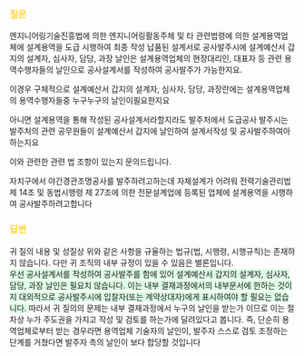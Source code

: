 ### **<span style="color: #ffd33d">질문</span>**

엔지니어링기술진흥법에 의한 엔지니어링활동주체 및 타 관련법령에 의한 설계용역업체에 설계용역을 도급 시행하여 최종 작성 납품된 설계서로 공사발주시에 설계예산서 갑지의 설계자, 심사자, 담당, 과장 날인은 설계용역업체의 현장대리인, 대표자 등 관련 용역수행자들의 날인으로 공사설계서를 작성하여 공사발주가 가능한지요.  
  
이경우 구체적으로 설계예산서 갑지의 설계자, 심사자, 담당, 과장란에는 설계용역업체의 용역수행자들중 누구누구의 날인이필요한지요  
  
아니면 설계용역을 통해 작성된 공사설계서라할지라도 발주처에서 도급공사 발주시는 발주처의 관련 공무원들이 설계예산서 갑지에 날인하여 설계서작성 및 공사발주하여아하는지요  
  
이와 관련한 관련 법 조항이 있는지 문의드립니다.  
  
자치구에서 야간경관조명공사를 발주하려고하는데 자체설계가 어려워 전력기술관리법 제 14조 및 동법시행령 제 27조에 의한 전문설계업에 등록된 업체에 설계용역을 시행하여 공사발주하려고합니다 





### **<span style="color: #ffd33d">답변</span>**

귀 질의 내용 및 성질상 위와 같은 사항을 규율하는 법규(법, 시행령, 시행규칙)는 존재하지 않습니다. 다만 귀 조직의 내부 규정이 있을 수 있음은 별론입니다.  
<span style='background-color: #dcffe4'>우선 공사설계서를 작성하여 공사발주를 함에 있어 설계예산서 갑지의 설계자, 심사자, 담당, 과장 날인은 필요치 않습니다. 이는 내부 결재과정에서의 내부문서에 한하는 것이지 대외적으로 공사발주시에 입찰자(또는 계약상대자)에게 표시하여야 할 필요는 없습니다.  </span>
따라서 귀 질의의 문제는 내부 결재과정에서 누구의 날인을 받는가 이므로 이는 절차상 누가 주도권을 가지고 작성 및 검토를 하는가에 달려있다고 봅니다. 즉, 단순히 용역업체로부터 받는 경우라면 용역업체 기술자의 날인이, 발주자 스스로 검토 조정하는 단계를 거쳤다면 발주자 측의 날인이 보다 합당할 것입니다 

  